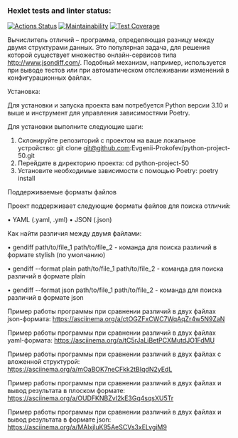### Hexlet tests and linter status:
[![Actions Status](https://github.com/Evgenii-Prokofev/python-project-50/actions/workflows/hexlet-check.yml/badge.svg)](https://github.com/Evgenii-Prokofev/python-project-50/actions)
[![Maintainability](https://api.codeclimate.com/v1/badges/13a63bb08bb4b3b44ee3/maintainability)](https://codeclimate.com/github/Evgenii-Prokofev/python-project-50/maintainability)
[![Test Coverage](https://api.codeclimate.com/v1/badges/13a63bb08bb4b3b44ee3/test_coverage)](https://codeclimate.com/github/Evgenii-Prokofev/python-project-50/test_coverage)

Вычислитель отличий – программа, определяющая разницу между двумя структурами данных. Это популярная задача, для решения которой существует множество онлайн-сервисов типа  http://www.jsondiff.com/. Подобный механизм, например, используется при выводе тестов или при автоматическом отслеживании изменений в конфигурационных файлах.

Установка:

Для установки и запуска проекта вам потребуется Python версии 3.10 и выше 
и инструмент для управления зависимостями Poetry.

Для установки выполните следующие шаги:

1. Склонируйте репозиторий с проектом на ваше локальное устройство:
git clone git@github.com:Evgenii-Prokofev/python-project-50.git
2. Перейдите в директорию проекта:
cd python-project-50
3. Установите необходимые зависимости с помощью Poetry:
poetry install

Поддерживаемые форматы файлов

Проект поддерживает следующие форматы файлов для поиска отличий:

• YAML (.yaml, .yml)
• JSON (.json)

Как найти различия между двумя файлами:

• gendiff path/to/file_1 path/to/file_2 - команда для поиска различий в формате stylish (по умолчанию)
 
• gendiff --format plain path/to/file_1 path/to/file_2 - команда для поиска различий в формате plain

• gendiff --format json path/to/file_1 path/to/file_2 - команда для поиска различий в формате json


Пример работы программы при сравнении различий в двух файлах json-формата:
https://asciinema.org/a/ctOGZFxCWC7WqAqZr4w5N9ZaN

Пример работы программы при сравнении различий в двух файлах yaml-формата:
https://asciinema.org/a/tC5rJaLiBetPCXMutdJO1FdMU

Пример работы программы при сравнении различий в двух файлах с вложенной структурой:
https://asciinema.org/a/mOaBOK7neCFkk2tBIqdN2yEdL

Пример работы программы при сравнении различий в двух файлах и вывод результата в плоском формате:
https://asciinema.org/a/OUDFKNBZvI2kE3Gq4sqsXU5Tr

Пример работы программы при сравнении различий в двух файлах и вывод результата в формате json:
https://asciinema.org/a/MAlxjluK95AeSCVs3xELvgiM9

